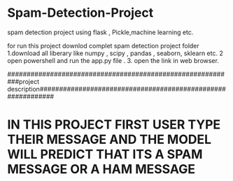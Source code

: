 # Spam-Detection-Project
spam detection project using flask , Pickle,machine learning etc.


for run this project 
downlod complet spam detection project folder
1.download all liberary like numpy , scipy , pandas , seaborn, sklearn etc.
2 open powershell and run the app.py file .
3. open the link in web browser.



###########################################################project description############################################################

# IN THIS PROJECT FIRST USER TYPE THEIR MESSAGE AND THE MODEL WILL PREDICT THAT ITS A SPAM MESSAGE OR A HAM MESSAGE
